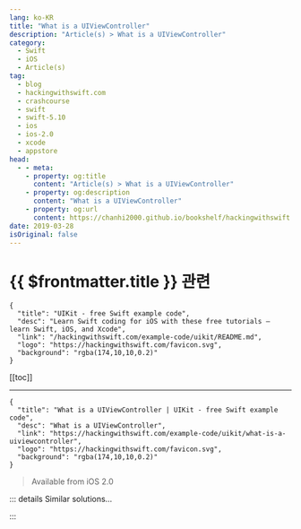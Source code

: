 ```yaml
---
lang: ko-KR
title: "What is a UIViewController"
description: "Article(s) > What is a UIViewController"
category:
  - Swift
  - iOS
  - Article(s)
tag: 
  - blog
  - hackingwithswift.com
  - crashcourse
  - swift
  - swift-5.10
  - ios
  - ios-2.0
  - xcode
  - appstore
head:
  - - meta:
    - property: og:title
      content: "Article(s) > What is a UIViewController"
    - property: og:description
      content: "What is a UIViewController"
    - property: og:url
      content: https://chanhi2000.github.io/bookshelf/hackingwithswift.com/example-code/uikit/what-is-a-uiviewcontroller.html
date: 2019-03-28
isOriginal: false
---
```


# {{ $frontmatter.title }} 관련

```component VPCard
{
  "title": "UIKit - free Swift example code",
  "desc": "Learn Swift coding for iOS with these free tutorials – learn Swift, iOS, and Xcode",
  "link": "/hackingwithswift.com/example-code/uikit/README.md",
  "logo": "https://hackingwithswift.com/favicon.svg",
  "background": "rgba(174,10,10,0.2)"
}
```

[[toc]]

---

```component VPCard
{
  "title": "What is a UIViewController | UIKit - free Swift example code",
  "desc": "What is a UIViewController",
  "link": "https://hackingwithswift.com/example-code/uikit/what-is-a-uiviewcontroller",
  "logo": "https://hackingwithswift.com/favicon.svg",
  "background": "rgba(174,10,10,0.2)"
}
```

> Available from iOS 2.0

<!-- TODO: 작성 -->

<!--
iOS developers often like to talk about the Model-View-Controller architecture (MVC), where every component in their code is either a Model, a View, or a Controller. This is the standard architecture on iOS, which makes it strange that one of the first types you meet is `UIViewController` – it has both “view” and “controller” in its name, so what is it?

Well, there is no single answer. In the early days of iPhones, `UIViewController` represented one screen of content. Your mailbox was one view controller, and when you tapped to read a message that was shown in a different view controller.

However, the story is more complex than that, because of view controller containment – you can put one view controller inside another, which helps break up your code. As a result, one screen of content might consist of four or five view controllers all working together.

The main (and inescapable) role of view controllers is to respond to view lifecycle event. That is, your view controller code will get call when your view is created, shown, hidden, and destroyed, so it’s down to you to write code to respond to those events properly.

Some people make their view controllers more view than controller (i.e., make it handle layout code and as little else as possible), some people make it more controller than view (i.e., put layout code into `UIView` subclasses and put glue code into their view controllers), and some people make it do both: they put all their view code and all their controller code in one place.

If you want to make your view controller more view than controller that’s fine. If you want to make it more controller than view that’s less fine, but it can still work. If you want to use it as both, chances are you’ll stop using Model-View-Controller and start using Massive-View-Controller instead.
-->

::: details Similar solutions…

<!--
/example-code/uikit/how-to-create-a-page-curl-effect-using-uipageviewcontroller">How to create a page curl effect using UIPageViewController 
/example-code/language/fixing-class-viewcontroller-has-no-initializers">Fixing "Class ViewController has no initializers" 
/example-code/uikit/how-to-use-view-controller-containment">How to use view controller containment 
/example-code/media/how-to-scan-a-barcode">How to scan a barcode 
/example-code/uikit/how-to-find-the-view-controller-responsible-for-a-view">How to find the view controller responsible for a view</a>
-->

:::

